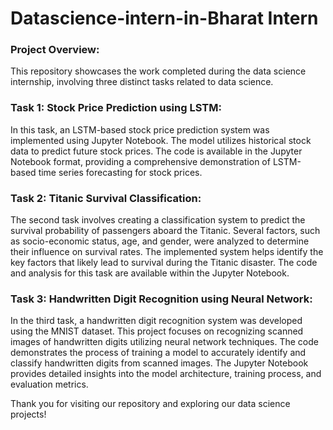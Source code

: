 # Datascience-intern-in-Bharat Intern

### **Project Overview:**
This repository showcases the work completed during the data science internship, involving three distinct tasks related to data science.

### **Task 1: Stock Price Prediction using LSTM:**
In this task, an LSTM-based stock price prediction system was implemented using Jupyter Notebook. The model utilizes historical stock data to predict future stock prices. The code is available in the Jupyter Notebook format, providing a comprehensive demonstration of LSTM-based time series forecasting for stock prices.

### **Task 2: Titanic Survival Classification:**
The second task involves creating a classification system to predict the survival probability of passengers aboard the Titanic. Several factors, such as socio-economic status, age, and gender, were analyzed to determine their influence on survival rates. The implemented system helps identify the key factors that likely lead to survival during the Titanic disaster. The code and analysis for this task are available within the Jupyter Notebook.

### **Task 3: Handwritten Digit Recognition using Neural Network:**
In the third task, a handwritten digit recognition system was developed using the MNIST dataset. This project focuses on recognizing scanned images of handwritten digits utilizing neural network techniques. The code demonstrates the process of training a model to accurately identify and classify handwritten digits from scanned images. The Jupyter Notebook provides detailed insights into the model architecture, training process, and evaluation metrics.


Thank you for visiting our repository and exploring our data science projects!
